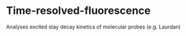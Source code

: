 # Time-resolved-fluorescence
Analyses excited stay decay kinetics of molecular probes (e.g. Laurdan)
